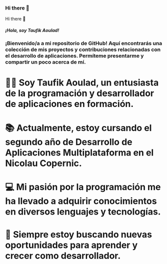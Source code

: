 ### Hi there 👋
Hi there 👋

##### ¡Hola, soy Taufik Aoulad!

### ¡Bienvenido/a a mi repositorio de GitHub! Aquí encontrarás una colección de mis proyectos y contribuciones relacionadas con el desarrollo de aplicaciones. Permíteme presentarme y compartir un poco acerca de mí.

# 👨‍💻 Soy Taufik Aoulad, un entusiasta de la programación y desarrollador de aplicaciones en formación.
# 📚 Actualmente, estoy cursando el segundo año de Desarrollo de Aplicaciones Multiplataforma en el Nicolau Copernic.
# 💻 Mi pasión por la programación me ha llevado a adquirir conocimientos en diversos lenguajes y tecnologías.
# 🌱 Siempre estoy buscando nuevas oportunidades para aprender y crecer como desarrollador.

